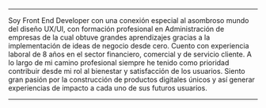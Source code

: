 
---
Soy Front End Developer con una conexión especial al asombroso mundo del diseño UX/UI, con formación profesional en Administración de empresas de la cual obtuve grandes aprendizajes gracias a la implementación de ideas de negocio desde cero. Cuento con experiencia laboral de 8 años en el sector financiero, comercial y de servicio cliente. A lo largo de mi camino profesional siempre he tenido como prioridad contribuir desde mi rol al bienestar y satisfacción de los usuarios. Siento gran pasión por la construcción de productos digitales únicos y así generar experiencias de impacto a cada uno de sus futuros usuarios.
___


<!--
**Nataliasita/nataliasita** is a ✨ _special_ ✨ repository because its `README.md` (this file) appears on your GitHub profile.

Here are some ideas to get you started:

- 🔭 I’m currently working on ...
- 🌱 I’m currently learning ...
- 👯 I’m looking to collaborate on ...
- 🤔 I’m looking for help with ...
- 💬 Ask me about ...
- 📫 How to reach me: ...
- 😄 Pronouns: ...
- ⚡ Fun fact: ...
-->
